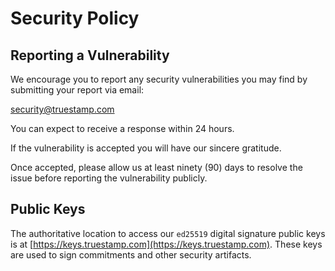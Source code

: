 # Security Policy

## Reporting a Vulnerability

We encourage you to report any security vulnerabilities you may find
by submitting your report via email:

security@truestamp.com

You can expect to receive a response within 24 hours.

If the vulnerability is accepted you will have our sincere gratitude.

Once accepted, please allow us at least ninety (90) days to resolve
the issue before reporting the vulnerability publicly.

## Public Keys

The authoritative location to access our `ed25519` digital signature public keys is at [https://keys.truestamp.com](https://keys.truestamp.com). These keys are used to sign commitments and other security artifacts.


